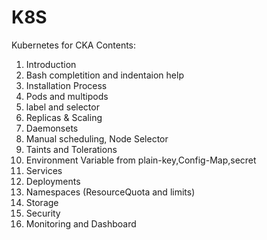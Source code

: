 # K8S
Kubernetes for CKA
Contents:
1.  Introduction
2.  Bash completition and indentaion help
3.  Installation Process
4.  Pods and multipods
5.  label and selector
6.  Replicas & Scaling
7.  Daemonsets
8.  Manual scheduling, Node Selector
9.  Taints and Tolerations
10. Environment Variable from plain-key,Config-Map,secret
11. Services
12. Deployments
13. Namespaces (ResourceQuota  and limits)
14. Storage
15. Security
16. Monitoring and Dashboard
